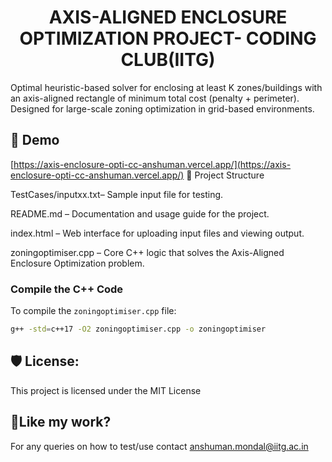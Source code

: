 <h1 align="center" id="title">AXIS-ALIGNED ENCLOSURE OPTIMIZATION PROJECT- CODING CLUB(IITG)</h1>

<p id="description">Optimal heuristic-based solver for enclosing at least K zones/buildings with an axis-aligned rectangle of minimum total cost (penalty + perimeter). Designed for large-scale zoning optimization in grid-based environments.</p>

<h2>🚀 Demo</h2>

[https://axis-enclosure-opti-cc-anshuman.vercel.app/](https://axis-enclosure-opti-cc-anshuman.vercel.app/)
📁 Project Structure

TestCases/inputxx.txt– Sample input file for testing.

README.md – Documentation and usage guide for the project.

index.html – Web interface for uploading input files and viewing output.

zoningoptimiser.cpp – Core C++ logic that solves the Axis-Aligned Enclosure Optimization problem.

###  Compile the C++ Code

To compile the `zoningoptimiser.cpp` file:

```bash
g++ -std=c++17 -O2 zoningoptimiser.cpp -o zoningoptimiser
```

<h2>🛡️ License:</h2>

This project is licensed under the MIT License

<h2>💖Like my work?</h2>

For any queries on how to test/use contact anshuman.mondal@iitg.ac.in



